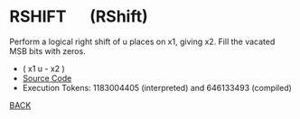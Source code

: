 # RSHIFT &emsp; (RShift)
Perform a logical right shift of u places on x1, giving x2. Fill the vacated MSB bits with zeros.
* ( x1 u - x2 )
* [Source Code](../words/core/RShift.cs)
* Execution Tokens: 1183004405 (interpreted) and 646133493 (compiled)


[BACK](builtins.md#RShift)
